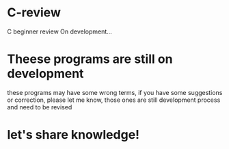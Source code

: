 # C-review
C beginner review
On development...
# Theese programs are still on development
these programs may have some wrong terms, if you have some suggestions or correction, please let me know,
those ones are still development process and need to be revised
 
 # let's share knowledge!
